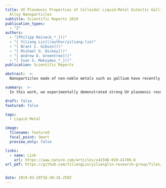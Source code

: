 ```yaml
---
title: UV Plasmonic Properties of Colloidal Liquid-Metal Eutectic Gallium-Indium
  Alloy Nanoparticles
subtitle: Scientific Reports 2019
publication_types:
  - "2"
authors:
  - "[Philipp Reineck_*_]()"
  - "[ Yiliang Lin](/author/yiliang-lin)"
  - "[ Brant C. Gibson]()"
  - "[ Michael D. Dickey]()"
  - "[ Andrew D. Greentree]()"
  - "[ Ivan S. Maksymov_*_]()"
publication: Scientific Reports

abstract:  >-
  Nanoparticles made of non-noble metals such as gallium have recently attracted significant attention due to promising applications in UV plasmonics. To date, experiments have mostly focused on solid and liquid pure gallium particles immobilized on solid substrates. However, for many applications, colloidal liquid-metal nanoparticle solutions are vital. Here, we experimentally demonstrate strong UV plasmonic resonances of eutectic gallium-indium (EGaIn) liquid-metal alloy nanoparticles suspended in ethanol. We rationalise experimental results through a theoretical model based on Mie theory. Our results contribute to the understanding of UV plasmon resonances in colloidal liquid-metal EGaIn nanoparticle suspensions. They will also enable further research into emerging applications of UV plasmonics in biomedical imaging, sensing, stretchable electronics, photoacoustics, and electrochemistry.

summary:  >-
  In this work, we experimentally demonstrated strong UV plasmonic resonances of eutectic gallium-indium liquid-metal alloy nanoparticles suspended in ethanol. We rationalise experimental results through a theoretical model based on Mie theory.

draft: false
featured: false

tags:
  - Liquid Metal

image:
  filename: featured
  focal_point: Smart
  preview_only: false

links:
  - name: Link
    url: https://www.nature.com/articles/s41598-019-41789-8
url_pdf: https://github.com/YiliangLin/yilianglin-research-group/files/9946300/Reineck.et.al.-.2019.-.UV.plasmonic.properties.of.colloidal.liquid-metal.pdf


date: 2019-03-28T16:30:16.250Z
---
```

